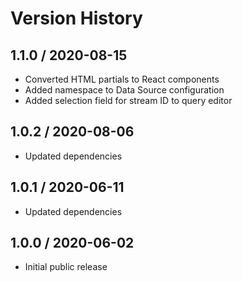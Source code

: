 # Version History

## 1.1.0 / 2020-08-15

- Converted HTML partials to React components
- Added namespace to Data Source configuration
- Added selection field for stream ID to query editor

## 1.0.2 / 2020-08-06

- Updated dependencies

## 1.0.1 / 2020-06-11

- Updated dependencies

## 1.0.0 / 2020-06-02

- Initial public release
